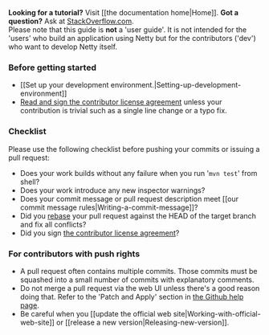 <div class="alert alert-danger"><strong>Looking for a tutorial?</strong> Visit [[the documentation home|Home]]. <strong>Got a question?</strong> Ask at <a href="https://stackoverflow.com/questions/tagged/netty">StackOverflow.com</a>.<br>Please note that this guide is <strong>not</strong> a 'user guide'.  It is not intended for the 'users' who build an application using Netty but for the contributors ('dev') who want to develop Netty itself.</div>

### Before getting started

* [[Set up your development environment.|Setting-up-development-environment]]
* [Read and sign the contributor license agreement](https://docs.google.com/spreadsheet/viewform?formkey=dHBjc1YzdWhsZERUQnhlSklsbG1KT1E6MQ) unless your contribution is trivial such as a single line change or a typo fix.

### Checklist

Please use the following checklist before pushing your commits or issuing a pull request:

* Does your work builds without any failure when you run '`mvn test`' from shell?
* Does your work introduce any new inspector warnings?
* Does your commit message or pull request description meet [[our commit message rules|Writing-a-commit-message]]?
* Did you [rebase](http://git-scm.com/book/en/Git-Branching-Rebasing) your pull request against the HEAD of the target branch and fix all conflicts?
* Did you sign [the contributor license agreement](https://docs.google.com/spreadsheet/viewform?formkey=dHBjc1YzdWhsZERUQnhlSklsbG1KT1E6MQ)?

### For contributors with push rights

* A pull request often contains multiple commits.  Those commits must be squashed into a small number of commits with explanatory comments.
* Do not merge a pull request via the web UI unless there's a good reason doing that. Refer to the 'Patch and Apply' section in [the Github help page](https://help.github.com/articles/using-pull-requests#merging-a-pull-request).
* Be careful when you [[update the official web site|Working-with-official-web-site]] or [[release a new version|Releasing-new-version]].